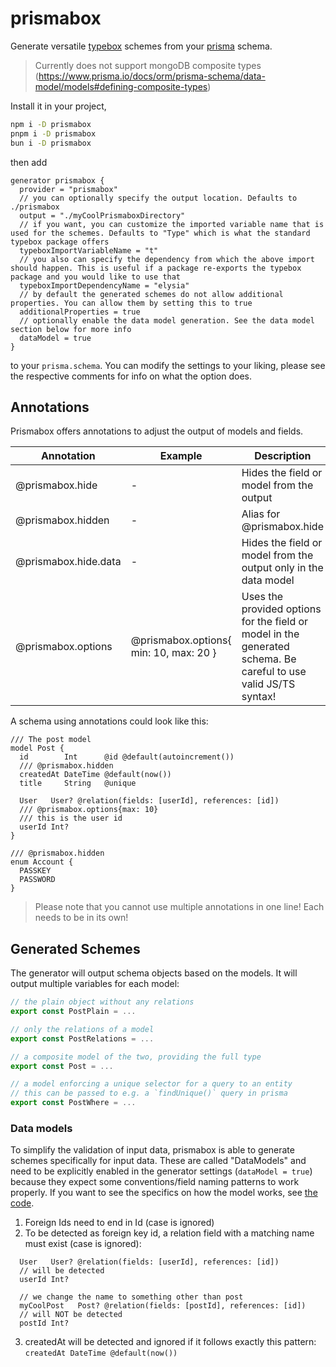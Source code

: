 # prismabox
Generate versatile [typebox](https://github.com/sinclairzx81/typebox) schemes from your [prisma](https://github.com/prisma) schema.

> Currently does not support mongoDB composite types (https://www.prisma.io/docs/orm/prisma-schema/data-model/models#defining-composite-types)

Install it in your project,
```bash
npm i -D prismabox
pnpm i -D prismabox
bun i -D prismabox
```

 then add
```prisma
generator prismabox {
  provider = "prismabox"
  // you can optionally specify the output location. Defaults to ./prismabox
  output = "./myCoolPrismaboxDirectory"
  // if you want, you can customize the imported variable name that is used for the schemes. Defaults to "Type" which is what the standard typebox package offers
  typeboxImportVariableName = "t"
  // you also can specify the dependency from which the above import should happen. This is useful if a package re-exports the typebox package and you would like to use that
  typeboxImportDependencyName = "elysia"
  // by default the generated schemes do not allow additional properties. You can allow them by setting this to true
  additionalProperties = true
  // optionally enable the data model generation. See the data model section below for more info
  dataModel = true
}
```
to your `prisma.schema`. You can modify the settings to your liking, please see the respective comments for info on what the option does.

## Annotations
Prismabox offers annotations to adjust the output of models and fields.

| Annotation | Example | Description |
---|---|---
| @prismabox.hide | - | Hides the field or model from the output |
| @prismabox.hidden | - | Alias for @prismabox.hide |
| @prismabox.hide.data | - | Hides the field or model from the output only in the data model |
| @prismabox.options | @prismabox.options{ min: 10, max: 20 } | Uses the provided options for the field or model in the generated schema. Be careful to use valid JS/TS syntax! |

A schema using annotations could look like this:
```prisma
/// The post model
model Post {
  id        Int      @id @default(autoincrement())
  /// @prismabox.hidden
  createdAt DateTime @default(now())
  title     String   @unique

  User   User? @relation(fields: [userId], references: [id])
  /// @prismabox.options{max: 10}
  /// this is the user id
  userId Int?
}

/// @prismabox.hidden
enum Account {
  PASSKEY
  PASSWORD
}

```
> Please note that you cannot use multiple annotations in one line! Each needs to be in its own!
## Generated Schemes
The generator will output schema objects based on the models. It will output multiple variables for each model:
```ts
// the plain object without any relations
export const PostPlain = ...

// only the relations of a model
export const PostRelations = ...

// a composite model of the two, providing the full type
export const Post = ...

// a model enforcing a unique selector for a query to an entity
// this can be passed to e.g. a `findUnique()` query in prisma
export const PostWhere = ...
```

### Data models
To simplify the validation of input data, prismabox is able to generate schemes specifically for input data.
These are called "DataModels" and need to be explicitly enabled in the generator settings (`dataModel = true`) because they expect some conventions/field naming patterns to work properly. If you want to see the specifics on how the model works, see [the code](./src/generator/dataModel.ts).

1. Foreign Ids need to end in Id (case is ignored)
2. To be detected as foreign key id, a relation field with a matching name must exist (case is ignored):
```prisma
  User   User? @relation(fields: [userId], references: [id])
  // will be detected
  userId Int?

  // we change the name to something other than post
  myCoolPost   Post? @relation(fields: [postId], references: [id])
  // will NOT be detected
  postId Int?
```
3. createdAt will be detected and ignored if it follows exactly this pattern: `createdAt DateTime @default(now())`
